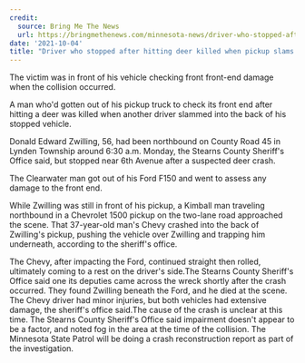 ```yaml
---
credit:
  source: Bring Me The News
  url: https://bringmethenews.com/minnesota-news/driver-who-stopped-after-hitting-deer-killed-when-pickup-slams-into-back-of-his-vehicle
date: '2021-10-04'
title: "Driver who stopped after hitting deer killed when pickup slams into back of his vehicle"
---
```

The victim was in front of his vehicle checking front front-end damage when the collision occurred.

A man who'd gotten out of his pickup truck to check its front end after hitting a deer was killed when another driver slammed into the back of his stopped vehicle.

Donald Edward Zwilling, 56, had been northbound on County Road 45 in Lynden Township around 6:30 a.m. Monday, the Stearns County Sheriff's Office said, but stopped near 6th Avenue after a suspected deer crash.

The Clearwater man got out of his Ford F150 and went to assess any damage to the front end.

While Zwilling was still in front of his pickup, a Kimball man traveling northbound in a Chevrolet 1500 pickup on the two-lane road approached the scene. That 37-year-old man's Chevy crashed into the back of Zwilling's pickup, pushing the vehicle over Zwilling and trapping him underneath, according to the sheriff's office.

The Chevy, after impacting the Ford, continued straight then rolled, ultimately coming to a rest on the driver's side.The Stearns County Sheriff's Office said one its deputies came across the wreck shortly after the crash occurred. They found Zwilling beneath the Ford, and he died at the scene. The Chevy driver had minor injuries, but both vehicles had extensive damage, the sheriff's office said.The cause of the crash is unclear at this time. The Stearns County Sheriff's Office said impairment doesn't appear to be a factor, and noted fog in the area at the time of the collision. The Minnesota State Patrol will be doing a crash reconstruction report as part of the investigation. 
